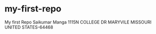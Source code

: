 # my-first-repo
My first Repo 
Saikumar Manga
1115N COLLEGE DR
MARYVILE
MISSOURI
UNITED STATES-64468
